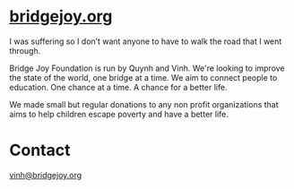 # [bridgejoy.org](https://birdgejoy.org)


I was suffering so I don’t want anyone to have to walk the road that I went through.

Bridge Joy Foundation is run by Quynh and Vinh. We're looking to improve the state of the world, one bridge at a time. We aim to connect people to education. One chance at a time. A chance for a better life.

We made small but regular donations to any non profit organizations that aims to help children escape poverty and have a better life.

# Contact

vinh@bridgejoy.org

